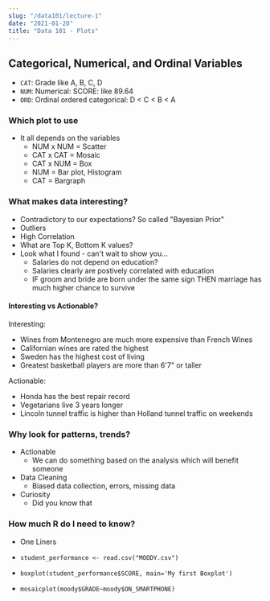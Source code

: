```yaml
---
slug: "/data101/lecture-1"
date: "2021-01-20"
title: "Data 101 - Plots"
---
```


## Categorical, Numerical, and Ordinal Variables

- `CAT`: Grade like A, B, C, D
- `NUM`: Numerical: SCORE: like 89.64
- `ORD`: Ordinal ordered categorical: D < C < B < A

### Which plot to use

- It all depends on the variables
  - NUM x NUM = Scatter
  - CAT x CAT = Mosaic
  - CAT x NUM = Box
  - NUM = Bar plot, Histogram
  - CAT = Bargraph

### What makes data interesting?

- Contradictory to our expectations? So called "Bayesian Prior"
- Outliers
- High Correlation
- What are Top K, Bottom K values?
- Look what I found - can't wait to show you...
  - Salaries do not depend on education?
  - Salaries clearly are postively correlated with education
  - IF groom and bride are born under the same sign THEN marriage has much higher chance to survive

#### Interesting vs Actionable?

Interesting:

- Wines from Montenegro are much more expensive than French Wines
- Californian wines are rated the highest
- Sweden has the highest cost of living
- Greatest basketball players are more than 6'7" or taller

Actionable:

- Honda has the best repair record
- Vegetarians live 3 years longer
- Lincoln tunnel traffic is higher than Holland tunnel traffic on weekends

### Why look for patterns, trends?

- Actionable
  - We can do something based on the analysis which will benefit someone
- Data Cleaning
  - Biased data collection, errors, missing data
- Curiosity
  - Did you know that

### How much R do I need to know?

- One Liners
- `student_performance <- read.csv("MOODY.csv")`
- `boxplot(student_performance$SCORE, main='My first Boxplot')`

- ```
  mosaicplot(moody$GRADE~moody$ON_SMARTPHONE)
  ```
